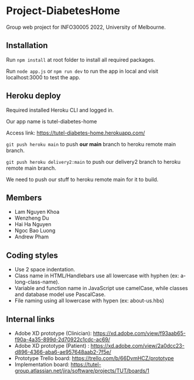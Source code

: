 # Project-DiabetesHome

Group web project for INFO30005 2022, University of Melbourne.

## Installation

Run `npm install` at root folder to install all required packages.

Run `node app.js` or `npm run dev` to run the app in local and visit localhost:3000 to test the app.

## Heroku deploy

Required installed Heroku CLI and logged in.

Our app name is tutel-diabetes-home

Access link: <https://tutel-diabetes-home.herokuapp.com/>

`git push heroku main` to push **our main** branch to heroku remote main branch.

`git push heroku delivery2:main` to push our delivery2 branch to heroku remote main branch.

We need to push our stuff to heroku remote main for it to build.

## Members

- Lam Nguyen Khoa
- Wenzheng Du
- Hai Ha Nguyen
- Ngoc Bao Luong
- Andrew Pham

## Coding styles

- Use 2 space indentation.
- Class name in HTML/Handlebars use all lowercase with hyphen (ex: a-long-class-name).
- Variable and function name in JavaScript use camelCase, while classes and database model use PascalCase.
- File naming using all lowercase with hypen (ex: about-us.hbs)

## Internal links

- Adobe XD prototype (Clinician): <https://xd.adobe.com/view/f93aab65-f90a-4a35-899d-2d70922c1cdc-ac69/>
- Adobe XD prototype (Patient) : <https://xd.adobe.com/view/2a0dcc23-d896-4366-aba6-ae957648aab2-7f5e/>
- Prototype Trello board: <https://trello.com/b/66DvmHCZ/prototype>
- Implementation board: <https://tutel-group.atlassian.net/jira/software/projects/TUT/boards/1>
